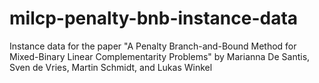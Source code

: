 # milcp-penalty-bnb-instance-data
Instance data for the paper "A Penalty Branch-and-Bound Method for Mixed-Binary Linear Complementarity Problems" by Marianna De Santis, Sven de Vries, Martin Schmidt, and Lukas Winkel

